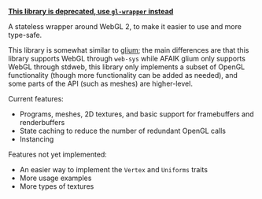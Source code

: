 **[This library is deprecated, use `gl-wrapper` instead](https://github.com/nstoddard/gl-wrapper)**

A stateless wrapper around WebGL 2, to make it easier to use and more type-safe.

This library is somewhat similar to [glium](https://github.com/glium/glium); the main differences are that this library supports WebGL through `web-sys` while AFAIK glium only supports WebGL through stdweb, this library only implements a subset of OpenGL functionality (though more functionality can be added as needed), and some parts of the API (such as meshes) are higher-level.

Current features:

* Programs, meshes, 2D textures, and basic support for framebuffers and renderbuffers
* State caching to reduce the number of redundant OpenGL calls
* Instancing

Features not yet implemented:

* An easier way to implement the `Vertex` and `Uniforms` traits
* More usage examples
* More types of textures

